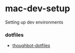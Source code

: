 # mac-dev-setup
Setting up dev environments 
### dotfiles
* [thoughbot-dotfiles](https://github.com/thoughtbot/dotfiles)
